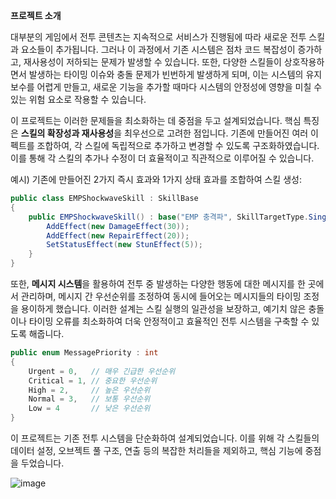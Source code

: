 **프로젝트 소개**

대부분의 게임에서 전투 콘텐츠는 지속적으로 서비스가 진행됨에 따라 새로운 전투 스킬과 요소들이 추가됩니다. 그러나 이 과정에서 기존 시스템은 점차 코드 복잡성이 증가하고, 재사용성이 저하되는 문제가 발생할 수 있습니다. 또한, 다양한 스킬들이 상호작용하면서 발생하는 타이밍 이슈와 충돌 문제가 빈번하게 발생하게 되며, 이는 시스템의 유지보수를 어렵게 만들고, 새로운 기능을 추가할 때마다 시스템의 안정성에 영향을 미칠 수 있는 위험 요소로 작용할 수 있습니다.

이 프로젝트는 이러한 문제들을 최소화하는 데 중점을 두고 설계되었습니다. 핵심 특징은 **스킬의 확장성과 재사용성**을 최우선으로 고려한 점입니다. 기존에 만들어진 여러 이펙트를 조합하여, 각 스킬에 독립적으로 추가하고 변경할 수 있도록 구조화하였습니다. 이를 통해 각 스킬의 추가나 수정이 더 효율적이고 직관적으로 이루어질 수 있습니다.

예시) 기존에 만들어진 2가지 즉시 효과와 1가지 상태 효과를 조합하여 스킬 생성:

```csharp
public class EMPShockwaveSkill : SkillBase
{
    public EMPShockwaveSkill() : base("EMP 충격파", SkillTargetType.Single, 10f, 2f) {
        AddEffect(new DamageEffect(30));
        AddEffect(new RepairEffect(20));
        SetStatusEffect(new StunEffect(5));
    }
}

```

또한, **메시지 시스템**을 활용하여 전투 중 발생하는 다양한 행동에 대한 메시지를 한 곳에서 관리하며, 메시지 간 우선순위를 조정하여 동시에 들어오는 메시지들의 타이밍 조정을 용이하게 했습니다. 이러한 설계는 스킬 실행의 일관성을 보장하고, 예기치 않은 충돌이나 타이밍 오류를 최소화하여 더욱 안정적이고 효율적인 전투 시스템을 구축할 수 있도록 해줍니다.

```csharp
public enum MessagePriority : int
{
    Urgent = 0,   // 매우 긴급한 우선순위
    Critical = 1, // 중요한 우선순위
    High = 2,     // 높은 우선순위
    Normal = 3,   // 보통 우선순위
    Low = 4       // 낮은 우선순위
}
```

이 프로젝트는 기존 전투 시스템을 단순화하여 설계되었습니다. 이를 위해 각 스킬들의 데이터 설정, 오브젝트 풀 구조, 연출 등의 복잡한 처리들을 제외하고, 핵심 기능에 중점을 두었습니다.

![image](https://github.com/user-attachments/assets/f485ee19-37b5-4456-bb9f-bc60406f1d3d)
